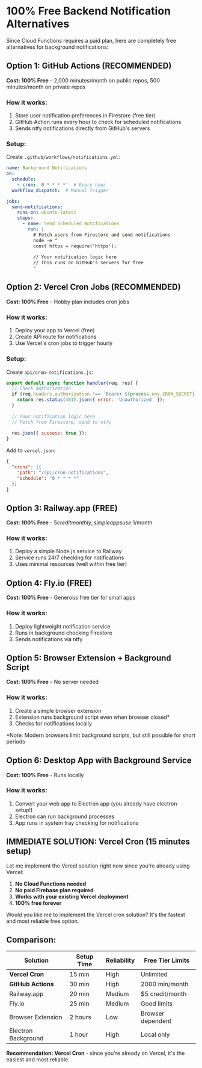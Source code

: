 # 100% Free Backend Notification Alternatives

Since Cloud Functions requires a paid plan, here are completely free alternatives for background notifications:

## Option 1: GitHub Actions (RECOMMENDED)
**Cost: 100% Free** - 2,000 minutes/month on public repos, 500 minutes/month on private repos

### How it works:
1. Store user notification preferences in Firestore (free tier)
2. GitHub Action runs every hour to check for scheduled notifications
3. Sends ntfy notifications directly from GitHub's servers

### Setup:
Create `.github/workflows/notifications.yml`:

```yaml
name: Background Notifications
on:
  schedule:
    - cron: '0 * * * *'  # Every hour
  workflow_dispatch:  # Manual trigger

jobs:
  send-notifications:
    runs-on: ubuntu-latest
    steps:
      - name: Send Scheduled Notifications
        run: |
          # Fetch users from Firestore and send notifications
          node -e "
          const https = require('https');
          
          // Your notification logic here
          // This runs on GitHub's servers for free
          "
```

## Option 2: Vercel Cron Jobs (RECOMMENDED)
**Cost: 100% Free** - Hobby plan includes cron jobs

### How it works:
1. Deploy your app to Vercel (free)
2. Create API route for notifications
3. Use Vercel's cron jobs to trigger hourly

### Setup:
Create `api/cron-notifications.js`:

```javascript
export default async function handler(req, res) {
  // Check authorization
  if (req.headers.authorization !== `Bearer ${process.env.CRON_SECRET}`) {
    return res.status(401).json({ error: 'Unauthorized' });
  }
  
  // Your notification logic here
  // Fetch from Firestore, send to ntfy
  
  res.json({ success: true });
}
```

Add to `vercel.json`:
```json
{
  "crons": [{
    "path": "/api/cron-notifications",
    "schedule": "0 * * * *"
  }]
}
```

## Option 3: Railway.app (FREE)
**Cost: 100% Free** - $5 credit monthly, simple apps use ~$1/month

### How it works:
1. Deploy a simple Node.js service to Railway
2. Service runs 24/7 checking for notifications
3. Uses minimal resources (well within free tier)

## Option 4: Fly.io (FREE)
**Cost: 100% Free** - Generous free tier for small apps

### How it works:
1. Deploy lightweight notification service
2. Runs in background checking Firestore
3. Sends notifications via ntfy

## Option 5: Browser Extension + Background Script
**Cost: 100% Free** - No server needed

### How it works:
1. Create a simple browser extension
2. Extension runs background script even when browser closed*
3. Checks for notifications locally

*Note: Modern browsers limit background scripts, but still possible for short periods

## Option 6: Desktop App with Background Service
**Cost: 100% Free** - Runs locally

### How it works:
1. Convert your web app to Electron app (you already have electron setup!)
2. Electron can run background processes
3. App runs in system tray checking for notifications

## IMMEDIATE SOLUTION: Vercel Cron (15 minutes setup)

Let me implement the Vercel solution right now since you're already using Vercel:

1. **No Cloud Functions needed**
2. **No paid Firebase plan required**
3. **Works with your existing Vercel deployment**
4. **100% free forever**

Would you like me to implement the Vercel cron solution? It's the fastest and most reliable free option.

## Comparison:

| Solution | Setup Time | Reliability | Free Tier Limits |
|----------|------------|-------------|------------------|
| **Vercel Cron** | 15 min | High | Unlimited |
| **GitHub Actions** | 30 min | High | 2000 min/month |
| Railway.app | 20 min | Medium | $5 credit/month |
| Fly.io | 25 min | Medium | Good limits |
| Browser Extension | 2 hours | Low | Browser dependent |
| Electron Background | 1 hour | High | Local only |

**Recommendation: Vercel Cron** - since you're already on Vercel, it's the easiest and most reliable.

